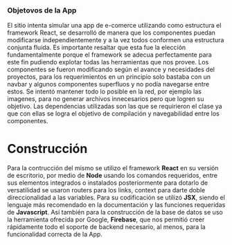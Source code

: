 ### Objetovos de la App
El sitio intenta simular una app de e-comerce utilizando como estructura
el framework React, se desarrolló de manera que los componentes puedan
modificarse independientemente y a la vez todos conformen una estructura conjunta
fluida. Es importante resaltar que esta fue la elección fundamentalmente porque el framework
se adecua perfectamente para este fin pudiendo explotar todas las herramientas que nos provee.
Los componentes se fueron modificando según el avance y necesidades del proyectos,
para los requerimientos en un principio solo bastaba con un navbar y algunos componentes
superfluos y no podía navegarse entre estos.
Se intentó mantener todo lo posible en la red, por ejemplo las imagenes, 
para no generar archivos innecesarios pero que logren su objetivo.
Las dependencias utilizadas son las que se requirieron el clase ya que con ellas
se logra el objetivo de compilación y navegabilidad entre los componentes. 

# Construcción
Para la contrucción del mismo se utilizo el framework **React** en su versión de escritorio, por medio
de **Node** usando los comandos requeridos, entre sus elementos integrados o instalados posteriormente
para dotarlo de versatilidad se usaron routers para los links, context para darte doble direccionalidad
a las variables. Para su codificación se utilizó **JSX**, siendo el lenguaje más recomendado en la documentación
y las funciones requeridas de **Javascript**.
Así también para la construcción de la base de datos se uso la herramienta ofrecida por Google, **Firebase**, que
nos permitió creer rápidamente todo el soporte de backend necesario, al menos, para la funcionalidad correcta
de la App.